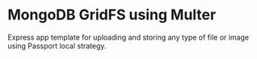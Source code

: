 # MongoDB GridFS using Multer
Express app template for uploading and storing any type of file or image using Passport local strategy.

